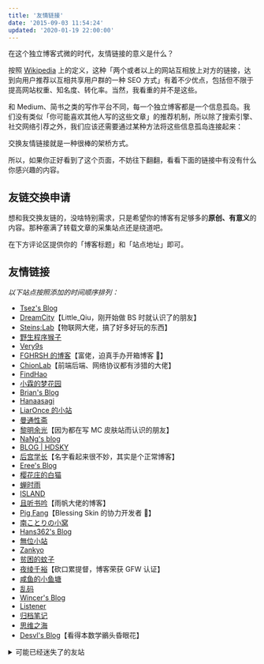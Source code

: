 ```yaml
---
title: '友情链接'
date: '2015-09-03 11:54:24'
updated: '2020-01-19 22:00:00'
---
```


在这个独立博客式微的时代，友情链接的意义是什么？

按照 [Wikipedia](https://zh.wikipedia.org/wiki/%E5%8F%8B%E6%83%85%E9%93%BE%E6%8E%A5) 上的定义，这种「两个或者以上的网站互相放上对方的链接，达到向用户推荐以互相共享用户群的一种 SEO 方式」有着不少优点，包括但不限于提高网站权重、知名度、转化率。当然，我看重的并不是这些。

和 Medium、简书之类的写作平台不同，每一个独立博客都是一个信息孤岛。我们没有类似「你可能喜欢其他人写的这些文章」的推荐机制，所以除了搜索引擎、社交网络引荐之外，我们应该还需要通过某种方法将这些信息孤岛连接起来：

交换友情链接就是一种很棒的架桥方式。

所以，如果你正好看到了这个页面，不妨往下翻翻，看看下面的链接中有没有什么你感兴趣的内容。

## 友链交换申请

想和我交换友链的，没啥特别需求，只是希望你的博客有足够多的**原创、有意义**的内容。那种塞满了转载文章的采集站点还是绕道吧。

在下方评论区提供你的「博客标题」和「站点地址」即可。

## 友情链接

_以下站点按照添加的时间顺序排列：_

* [Tsez's Blog](https://blog.tse.moe)
* [DreamCity](https://www.littleqiu.net)【Little_Qiu，刚开始做 BS 时就认识了的朋友】
* [Steins;Lab](https://steinslab.io)【物联网大佬，搞了好多好玩的东西】
* [野生程序猴子](https://ljason.cn)
* [Very9s](http://very9s.net)
* [FGHRSH 的博客](https://www.fghrsh.net)【富佬，迫真手办开箱博客 💸】
* [ChionLab](https://blog.chionlab.moe)【前端后端、网络协议都有涉猎的大佬】
* [FindHao](https://www.findhao.net)
* [小霖的梦花园](https://xiaolin.in)
* [Brian's Blog](https://blog.brianhe.me)
* [Hanaasagi](https://blog.dreamfever.me)
* [LiarOnce 的小站](https://www.liaronce.com)
* [曼通性斋](https://mtxz.org)
* [黎明余光](https://blog.lim-light.com)【因为都在写 MC 皮肤站而认识的朋友】
* [NaNg's blog](https://nanguage.github.io)
* [BLOG | HDSKY](https://hdsky.pw)
* [后宫学长](https://haremu.com)【名字看起来很不妙，其实是个正常博客】
* [Eree's Blog](http://ereebay.me)
* [樱花庄的白猫](https://2heng.xin)
* [蝉时雨](https://chanshiyu.com)
* [ISLAND](https://youngxhui.top)
* [且听书吟](https://yufan.me)【雨帆大佬的博客】
* [Pig Fang](https://blog.gplane.win)【Blessing Skin 的协力开发者 🤝】
* [南ことりの小窝](https://kotori.net)
* [Hans362's Blog](https://blog.hans362.cn)
* [無位小站](https://halu.lu)
* [Zankyo](https://zankyo.cc)
* [贫困的蚊子](https://qwq.moe)
* [夜绫千裕](https://yecl.net)【砍口累提督，博客荣获 GFW 认证】
* [咸鱼的小鱼塘](https://blog.zjyl1994.com)
* [乱码](https://luan.ma)
* [Wincer's Blog](https://blog.itswincer.com)
* [Listener](https://patrickwu.space)
* [归档笔记](https://www.ogura.io)
* [思维之海](https://vel.life/)
* [Desvl's Blog](https://desvl.xyz)【看得本数学鶸头昏眼花】

<details>
<summary>可能已经迷失了的友站</summary>

我会定期检查各个友链，将无法访问的链接移动到这里。

如果你发现你的链接被错误地移动了，或者链接需要更新，请在评论区告诉我。

* [琉璃喵](http://www.rurim.moe)
* [静静's Blog](https://kernel.moe)
* [1111Lab](https://1111lab.org)
* [Good Old Days](https://hencolle.com)【归来的摸鱼怪……等等你怎么又没了
* [just 涨芝士](http://cheesekun.top)
* [刘伟](https://darrenliuwei.com)

维护独立博客从来都不是一件容易的事，且行且珍惜。
</details>
